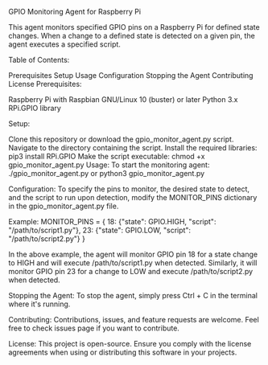 GPIO Monitoring Agent for Raspberry Pi

This agent monitors specified GPIO pins on a Raspberry Pi for defined state changes. When a change to a defined state is detected on a given pin, the agent executes a specified script.

Table of Contents:

Prerequisites
Setup
Usage
Configuration
Stopping the Agent
Contributing
License
Prerequisites:

Raspberry Pi with Raspbian GNU/Linux 10 (buster) or later
Python 3.x
RPi.GPIO library

Setup:

Clone this repository or download the gpio_monitor_agent.py script.
Navigate to the directory containing the script.
Install the required libraries:
pip3 install RPi.GPIO
Make the script executable:
chmod +x gpio_monitor_agent.py
Usage:
To start the monitoring agent:
./gpio_monitor_agent.py
or
python3 gpio_monitor_agent.py

Configuration:
To specify the pins to monitor, the desired state to detect, and the script to run upon detection, modify the MONITOR_PINS dictionary in the gpio_monitor_agent.py file.

Example:
MONITOR_PINS = {
18: {"state": GPIO.HIGH, "script": "/path/to/script1.py"},
23: {"state": GPIO.LOW, "script": "/path/to/script2.py"}
}

In the above example, the agent will monitor GPIO pin 18 for a state change to HIGH and will execute /path/to/script1.py when detected. Similarly, it will monitor GPIO pin 23 for a change to LOW and execute /path/to/script2.py when detected.

Stopping the Agent:
To stop the agent, simply press Ctrl + C in the terminal where it's running.

Contributing:
Contributions, issues, and feature requests are welcome. Feel free to check issues page if you want to contribute.

License:
This project is open-source. Ensure you comply with the license agreements when using or distributing this software in your projects.
